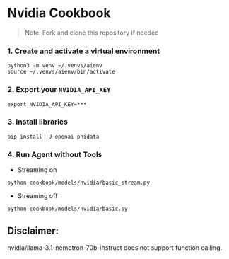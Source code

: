 # Nvidia Cookbook

> Note: Fork and clone this repository if needed

### 1. Create and activate a virtual environment

```shell
python3 -m venv ~/.venvs/aienv
source ~/.venvs/aienv/bin/activate
```

### 2. Export your `NVIDIA_API_KEY`

```shell
export NVIDIA_API_KEY=***
```

### 3. Install libraries

```shell
pip install -U openai phidata
```

### 4. Run Agent without Tools

- Streaming on

```shell
python cookbook/models/nvidia/basic_stream.py
```

- Streaming off

```shell
python cookbook/models/nvidia/basic.py
```
## Disclaimer:

nvidia/llama-3.1-nemotron-70b-instruct does not support function calling.
